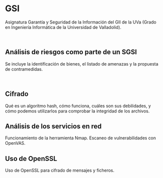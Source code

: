 # GSI

Asignatura Garantía y Seguridad de la Información del GII de la UVa (Grado en Ingeniería Informática de la Universidad de Valladolid).

<br>

## Análisis de riesgos como parte de un SGSI

Se incluye la identificación de bienes, el listado de amenazas y la propuesta de contramedidas.

<br>

## Cifrado

Qué es un algoritmo hash, cómo funciona, cuáles son sus debilidades, y cómo podemos utilizarlos para comprobar la integridad de los archivos.

## Análisis de los servicios en red

Funcionamiento de la herramienta Nmap. Escaneo de vulnerabilidades con OpenVAS. 

## Uso de OpenSSL

Uso de OpenSSL para cifrado de mensajes y ficheros. 


